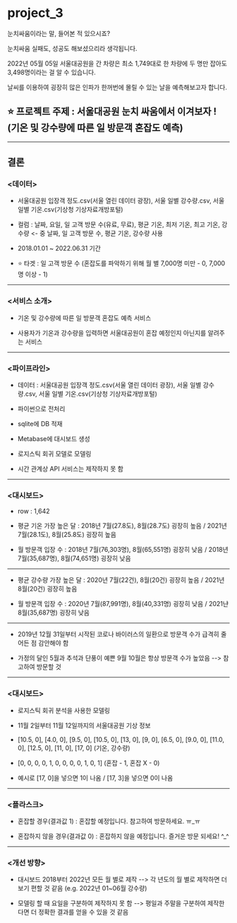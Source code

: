 # project_3


눈치싸움이라는 말, 들어본 적 있으시죠?

눈치싸움 실패도, 성공도 해보셨으리라 생각됩니다.

2022년 05월 05일 서울대공원을 간 차량은 최소 1,749대로 한 차량에 두 명만 잡아도 3,498명이라는 걸 알 수 있습니다.

날씨를 이용하여 굉장히 많은 인파가 한꺼번에 몰릴 수 있는 날을 예측해보고자 합니다.



## ⭐ 프로젝트 주제 : 서울대공원 눈치 싸움에서 이겨보자 !  (기온 및 강수량에 따른 일 방문객 혼잡도 예측)

------------------------------------------------------------------------------------------------------------------------------

## 결론


### <데이터>

- 서울대공원 입장객 정도.csv(서울 열린 데이터 광장), 서울 일별 강수량.csv, 서울 일별 기온.csv(기상청 기상자료개방포털)

- 컬럼 : 날짜, 요일, 일 고객 방문 수(유료, 무료), 평균 기온, 최저 기온, 최고 기온, 강수량   <- 중 날짜, 일 고객 방문 수, 평균 기온, 강수량 사용

- 2018.01.01 ~ 2022.06.31 기간

- ⭐ 타겟 : 일 고객 방문 수 (혼잡도를 파악하기 위해 월 별 7,000명 미만 - 0,  7,000명 이상 - 1)

------------------------------------------------------------------------------------------------------------------------------

### <서비스 소개>

- 기온 및 강수량에 따른 일 방문객 혼잡도 예측 서비스

- 사용자가 기온과 강수량을 입력하면 서울대공원이 혼잡 예정인지 아닌지를 알려주는 서비스

------------------------------------------------------------------------------------------------------------------------------

### <파이프라인>

- 데이터 : 서울대공원 입장객 정도.csv(서울 열린 데이터 광장), 서울 일별 강수량.csv, 서울 일별 기온.csv(기상청 기상자료개방포털)

- 파이썬으로 전처리

- sqlite에 DB 적재

- Metabase에 대시보드 생성

- 로지스틱 회귀 모델로 모델링

- 시간 관계상 API 서비스는 제작하지 못 함

------------------------------------------------------------------------------------------------------------------------------

### <대시보드>

- row : 1,642

- 평균 기온 가장 높은 달 : 2018년 7월(27.8도), 8월(28.7도) 굉장히 높음  /  2021년 7월(28.1도), 8월(25.8도) 굉장히 높음

- 월 방문객 입장 수 : 2018년 7월(76,303명), 8월(65,551명) 굉장히 낮음  /  2018년 7월(35,687명), 8월(74,651명) 굉장히 낮음

------------------------------------------------------------------------------------------------------------------------------

- 평균 강수량 가장 높은 달 : 2020년 7월(22건), 8월(20건) 굉장히 높음  /  2021년 8월(20건) 굉장히 높음

- 월 방문객 입장 수 : 2020년 7월(87,991명), 8월(40,331명) 굉장히 낮음  /  2021냔 8월(35,687명) 굉장히 낮음

------------------------------------------------------------------------------------------------------------------------------

- 2019년 12월 31일부터 시작된 코로나 바이러스의 일환으로 방문객 수가 급격히 줄어든 점 감안해야 함

- 가정의 달인 5월과 추석과 단풍이 예쁜 9월 10월은 항상 방문객 수가 높았음  -->  참고하여 방문할 것


------------------------------------------------------------------------------------------------------------------------------

### <대시보드>

- 로지스틱 회귀 분석을 사용한 모델링

- 11월 2일부터 11월 12일까지의 서울대공원 기상 정보 

- [10.5, 0], [4.0, 0], [9.5, 0], [10.5, 0], [13, 0], [9, 0], [6.5, 0], [9.0, 0], [11.0, 0], [12.5, 0], [11, 0], [17, 0]  (기온, 강수량)

- [0, 0, 0, 0, 1, 0, 0, 0, 0, 1, 0, 1]  (혼잡 - 1, 혼잡 X - 0)

- 예시로 [17, 0]을 넣으면 1이 나옴  /  [17, 3]을 넣으면 0이 나옴

------------------------------------------------------------------------------------------------------------------------------

### <플라스크>

- 혼잡할 경우(결과값 1) : 혼잡할 예정입니다. 참고하여 방문하세요. ㅠ_ㅠ

- 혼잡하지 않을 경우(결과값 0) : 혼잡하지 않을 예정입니다. 즐거운 방문 되세요! ^_^

------------------------------------------------------------------------------------------------------------------------------

### <개선 방향>

- 대시보드 2018부터 2022년 모든 월 별로 제작  -->  각 년도의 월 별로 제작하면 더 보기 편할 것 같음 (e.g. 2022년 01~06월 강수량)

- 모델링 할 때 요일을 구분하여 제작하지 못 함  -->  평일과 주말을 구분하여 제작한다면 더 정확한 결과를 얻을 수 있을 것 같음



